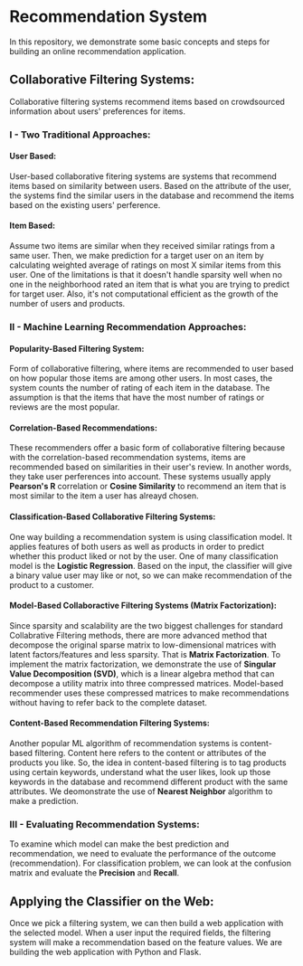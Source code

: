 # Recommendation System
In this repository, we demonstrate some basic concepts and steps for building an online recommendation application. 

## Collaborative Filtering Systems:
Collaborative filtering systems recommend items based on crowdsourced information about users' preferences for items.

### I - Two Traditional Approaches:

#### User Based: 
User-based collaborative fitering systems are systems that recommend items based on similarity between users. Based on the attribute of the user, the systems find the similar users in the database and recommend the items based on the existing users' perference.

#### Item Based: 
Assume two items are similar when they received similar ratings from a same user. Then, we make prediction for a target user on an item by calculating weighted average of ratings on most X similar items from this user. One of the limitations is that it doesn't handle sparsity well when no one in the neighborhood rated an item that is what you are trying to predict for target user. Also, it's not computational efficient as the growth of the number of users and products.

### II - Machine Learning Recommendation Approaches:

#### Popularity-Based Filtering System:
Form of collaborative filtering, where items are recommended to user based on how popular those items are among other users. In most cases, the system counts the number of rating of each item in the database. The assumption is that the items that have the most number of ratings or reviews are the most popular. 

#### Correlation-Based Recommendations:
These recommenders offer a basic form of collaborative filtering because with the correlation-based recommendation systems, items are recommended based on similarities in their user's review. In another words, they take user perferences into account. These systems usually apply **Pearson's R** correlation or **Cosine Similarity** to recommend an item that is most similar to the item a user has alreayd chosen.

#### Classification-Based Collaborative Filtering Systems:
One way building a recommendation system is using classification model. It applies features of both users as well as products in order to predict whether this product liked or not by the user. One of many classification model is the **Logistic Regression**.  Based on the input, the classifier will give a binary value user may like or not, so we can make recommendation of the product to a customer. 

#### Model-Based Collaboractive Filtering Systems (Matrix Factorization):
Since sparsity and scalability are the two biggest challenges for standard Collabrative Filtering methods, there are more advanced method that decompose the original sparse matrix to low-dimensional matrices with latent factors/features and less sparsity. That is **Matrix Factorization**. To implement the matrix factorization, we demonstrate the use of **Singular Value Decomposition (SVD)**, which is a linear algebra method that can decompose a utility matrix into three compressed matrices. Model-based recommender uses these compressed matrices to make recommendations without having to refer back to the complete dataset.  

#### Content-Based Recommendation Filtering Systems:
Another popular ML algorithm of recommendation systems is content-based filtering. Content here refers to the content or attributes of the products you like. So, the idea in content-based filtering is to tag products using certain keywords, understand what the user likes, look up those keywords in the database and recommend different product with the same attributes. We  deomonstrate the use of **Nearest Neighbor** algorithm to make a prediction.

### III - Evaluating Recommendation Systems:
To examine which model can make the best prediction and recommendation, we need to evaluate the performance of the outcome (recommendation). For classification problem, we can look at the confusion matrix and evaluate the **Precision** and **Recall**. 


## Applying the Classifier on the Web:
Once we pick a filtering system, we can then build a web application with the selected model. When a user input the required fields, the filtering system will make a recommendation based on the feature values. We are building the web application with Python and Flask. 
